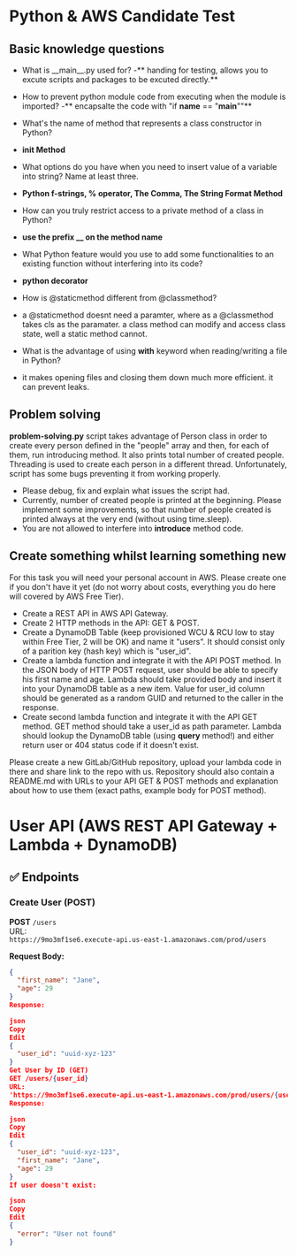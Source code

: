 # Python & AWS Candidate Test

## Basic knowledge questions

- What is \_\_main\_\_.py used for?
-** handing for testing, allows you to excute scripts and packages to be excuted directly.**

- How to prevent python module code from executing when the module is imported?
-** encapsalte the code with "if __name__ == "__main__""**

- What's the name of method that represents a class constructor in Python?
- **__init__ Method**

- What options do you have when you need to insert value of a variable into string? Name at least three.
- **Python f-strings, % operator, The Comma, The String Format Method**

- How can you truly restrict access to a private method of a class in Python?
- **use the prefix __ on the method name**

- What Python feature would you use to add some functionalities to an existing function without interfering into its code?
- **python decorator**

- How is @staticmethod different from @classmethod?
- a @staticmethod doesnt need a paramter, where as a @classmethod takes cls as the paramater. a class method can modify and access class state, well a static method cannot.

- What is the advantage of using **with** keyword when reading/writing a file in Python?
- it makes opening files and closing them down much more efficient. it can prevent  leaks.

## Problem solving

**problem-solving.py** script takes advantage of Person class in order to create every person defined in the "people" array and then, for each of them, run introducing method. It also prints total number of created people. Threading is used to create each person in a different thread. Unfortunately, script has some bugs preventing it from working properly. 
- Please debug, fix and explain what issues the script had.  
- Currently, number of created people is printed at the beginning. Please implement some improvements, so that number of people created is printed always at the very end (without using time.sleep).
- You are not allowed to interfere into **introduce** method code.

## Create something whilst learning something new
For this task you will need your personal account in AWS. Please create one if you don't have it yet (do not worry about costs, everything you do here will covered by AWS Free Tier).

- Create a REST API in AWS API Gateway.
- Create 2 HTTP methods in the API: GET & POST.
- Create a DynamoDB Table (keep provisioned WCU & RCU low to stay within Free Tier, 2 will be OK) and name it "users". It should consist only of a parition key (hash key) which is "user_id".
- Create a lambda function and integrate it with the API POST method. In the JSON body of HTTP POST request, user should be able to specify his first name and age. Lambda should take provided body and insert it into your DynamoDB table as a new item. Value for user_id column should be generated as a random GUID and returned to the caller in the response.
- Create second lambda function and integrate it with the API GET method. GET method should take a user_id as path parameter. Lambda should lookup the DynamoDB table (using **query** method!) and either return user or 404 status code if it doesn't exist.

Please create a new GitLab/GitHub repository, upload your lambda code in there and share link to the repo with us.
Repository should also contain a README.md with URLs to your API GET & POST methods and explanation about how to use them (exact paths, example body for POST method).



# User API (AWS REST API Gateway + Lambda + DynamoDB)

## ✅ Endpoints

### Create User (POST)
**POST** `/users`  
URL:  
`https://9mo3mf1se6.execute-api.us-east-1.amazonaws.com/prod/users`

**Request Body:**
```json
{
  "first_name": "Jane",
  "age": 29
}
Response:

json
Copy
Edit
{
  "user_id": "uuid-xyz-123"
}
Get User by ID (GET)
GET /users/{user_id}
URL:
'https://9mo3mf1se6.execute-api.us-east-1.amazonaws.com/prod/users/{user_id}'
Response:

json
Copy
Edit
{
  "user_id": "uuid-xyz-123",
  "first_name": "Jane",
  "age": 29
}
If user doesn't exist:

json
Copy
Edit
{
  "error": "User not found"
}
